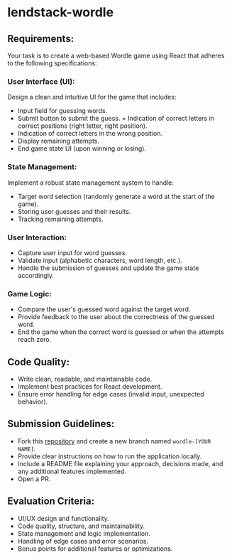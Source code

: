 # lendstack-wordle

## Requirements:
Your task is to create a web-based Wordle game using React that adheres to the following specifications:

### User Interface (UI):

Design a clean and intuitive UI for the game that includes:

- Input field for guessing words.
- Submit button to submit the guess.
= Indication of correct letters in correct positions (right letter, right position).
- Indication of correct letters in the wrong position.
- Display remaining attempts.
- End game state UI (upon winning or losing).

### State Management:

Implement a robust state management system to handle:

- Target word selection (randomly generate a word at the start of the game).
- Storing user guesses and their results.
- Tracking remaining attempts.

### User Interaction:

- Capture user input for word guesses.
- Validate input (alphabetic characters, word length, etc.).
- Handle the submission of guesses and update the game state accordingly.


### Game Logic:

- Compare the user's guessed word against the target word.
- Provide feedback to the user about the correctness of the guessed word.
- End the game when the correct word is guessed or when the attempts reach zero.

## Code Quality:

- Write clean, readable, and maintainable code.
- Implement best practices for React development.
- Ensure error handling for edge cases (invalid input, unexpected behavior).

## Submission Guidelines:

- Fork this [repository](https://github.com/lendstack/lendstack-wordle) and create a new branch named `wordle-[YOUR NAME]`.
- Provide clear instructions on how to run the application locally.
- Include a README file explaining your approach, decisions made, and any additional features implemented.
- Open a PR.

## Evaluation Criteria:

- UI/UX design and functionality.
- Code quality, structure, and maintainability.
- State management and logic implementation.
- Handling of edge cases and error scenarios.
- Bonus points for additional features or optimizations.
